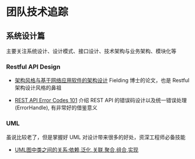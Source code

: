 # 团队技术追踪

## 系统设计篇

主要关注系统设计、设计模式、接口设计、技术架构与业务架构、模块化等

### Restful API Design

- [架构风格与基于网络应用软件的架构设计](https://static001.infoq.cn/resource/ebook/d8/d4/d81ffea1966b4926e64372829ec0e7d4.pdf)  Fielding 博士的论文，也是 Restful 架构设计风格的鼻祖

- [REST API Error Codes 101](https://blog.restcase.com/rest-api-error-codes-101/)   介绍 REST API 的错误码设计以及统一错误处理(ErrorHandle), 有非常好的借鉴意义

### UML

虽说比较老了，但是掌握好 UML 对设计带来很多的好处，资深工程师必备技能

- [UML图中类之间的关系:依赖,泛化,关联,聚合,组合,实现](https://www.cnblogs.com/firstcsharp/p/5327659.html)

